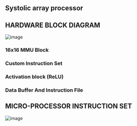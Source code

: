 ## Systolic array processor 

## HARDWARE BLOCK DIAGRAM
![image](https://github.com/user-attachments/assets/f5fc6c98-8001-43a1-83e3-e4ea31746711)
### 16x16 MMU Block
### Custom Instruction Set
### Activation block (ReLU)
### Data Buffer And Instruction File 


## MICRO-PROCESSOR INSTRUCTION SET
![image](https://github.com/user-attachments/assets/968dea00-9e25-4f33-bbc7-2126c294589f)
